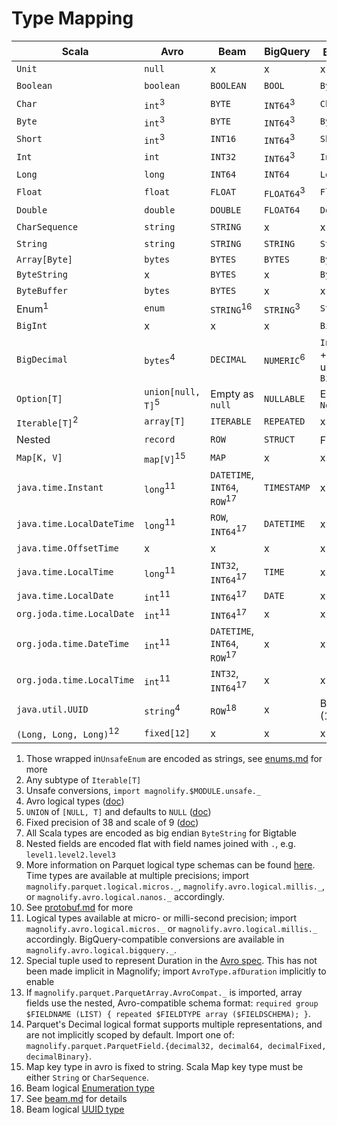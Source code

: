 # Type Mapping

| Scala                             | Avro                         | Beam                                    | BigQuery              | Bigtable<sup>7</sup>            | Datastore             | Parquet                           | Protobuf                | TensorFlow          |
|-----------------------------------|------------------------------|-----------------------------------------|-----------------------|---------------------------------|-----------------------|-----------------------------------|-------------------------|---------------------|
| `Unit`                            | `null`                       | x                                       | x                     | x                               | `Null`                | x                                 | x                       | x                   |
| `Boolean`                         | `boolean`                    | `BOOLEAN`                               | `BOOL`                | `Byte`                          | `Boolean`             | `BOOLEAN`                         | `Boolean`               | `INT64`<sup>3</sup> |
| `Char`                            | `int`<sup>3</sup>            | `BYTE`                                  | `INT64`<sup>3</sup>   | `Char`                          | `Integer`<sup>3</sup> | `INT32`<sup>3</sup>               | `Int`<sup>3</sup>       | `INT64`<sup>3</sup> |
| `Byte`                            | `int`<sup>3</sup>            | `BYTE`                                  | `INT64`<sup>3</sup>   | `Byte`                          | `Integer`<sup>3</sup> | `INT32`<sup>9</sup>               | `Int`<sup>3</sup>       | `INT64`<sup>3</sup> |
| `Short`                           | `int`<sup>3</sup>            | `INT16`                                 | `INT64`<sup>3</sup>   | `Short`                         | `Integer`<sup>3</sup> | `INT32`<sup>9</sup>               | `Int`<sup>3</sup>       | `INT64`<sup>3</sup> |
| `Int`                             | `int`                        | `INT32`                                 | `INT64`<sup>3</sup>   | `Int`                           | `Integer`<sup>3</sup> | `INT32`<sup>9</sup>               | `Int`                   | `INT64`<sup>3</sup> |
| `Long`                            | `long`                       | `INT64`                                 | `INT64`               | `Long`                          | `Integer`             | `INT64`<sup>9</sup>               | `Long`                  | `INT64`             |
| `Float`                           | `float`                      | `FLOAT`                                 | `FLOAT64`<sup>3</sup> | `Float`                         | `Double`<sup>3</sup>  | `FLOAT`                           | `Float`                 | `FLOAT`             |
| `Double`                          | `double`                     | `DOUBLE`                                | `FLOAT64`             | `Double`                        | `Double`              | `DOUBLE`                          | `Double`                | `FLOAT`<sup>3</sup> |
| `CharSequence`                    | `string`                     | `STRING`                                | x                     | x                               | x                     | x                                 | x                       | x                   |
| `String`                          | `string`                     | `STRING`                                | `STRING`              | `String`                        | `String`              | `BINARY`                          | `String`                | `BYTES`<sup>3</sup> |
| `Array[Byte]`                     | `bytes`                      | `BYTES`                                 | `BYTES`               | `ByteString`                    | `Blob`                | `BINARY`                          | `ByteString`            | `BYTES`             |
| `ByteString`                      | x                            | `BYTES`                                 | x                     | `ByteString`                    | `Blob`                | x                                 | `ByteString`            | `BYTES`             |
| `ByteBuffer`                      | `bytes`                      | `BYTES`                                 | x                     | x                               |                       | x                                 | x                       | x                   |
| Enum<sup>1</sup>                  | `enum`                       | `STRING`<sup>16</sup>                   | `STRING`<sup>3</sup>  | `String`                        | `String`<sup>3</sup>  | `BINARY`/`ENUM`<sup>9</sup>       | Enum                    | `BYTES`<sup>3</sup> |
| `BigInt`                          | x                            | x                                       | x                     | `BigInt`                        | x                     | x                                 | x                       | x                   |
| `BigDecimal`                      | `bytes`<sup>4</sup>          | `DECIMAL`                               | `NUMERIC`<sup>6</sup> | `Int` scale + unscaled `BigInt` | x                     | `LOGICAL[DECIMAL]`<sup>9,14</sup> | x                       | x                   |
| `Option[T]`                       | `union[null, T]`<sup>5</sup> | Empty as `null`                         | `NULLABLE`            | Empty as `None`                 | Absent as `None`      | `OPTIONAL`                        | `optional`<sup>10</sup> | Size <= 1           |
| `Iterable[T]`<sup>2</sup>         | `array[T]`                   | `ITERABLE`                              | `REPEATED`            | x                               | `Array`               | `REPEATED`<sup>13</sup>           | `repeated`              | Size >= 0           |
| Nested                            | `record`                     | `ROW`                                   | `STRUCT`              | Flat<sup>8</sup>                | `Entity`              | Group                             | `Message`               | Flat<sup>8</sup>    |
| `Map[K, V]`                       | `map[V]`<sup>15</sup>        | `MAP`                                   | x                     | x                               | x                     | x                                 | `map<K, V>`             | x                   |
| `java.time.Instant`               | `long`<sup>11</sup>          | `DATETIME`, `INT64`, `ROW`<sup>17</sup> | `TIMESTAMP`           | x                               | `Timestamp`           | `LOGICAL[TIMESTAMP]`<sup>9</sup>  | x                       | x                   |
| `java.time.LocalDateTime`         | `long`<sup>11</sup>          | `ROW`, `INT64`<sup>17</sup>             | `DATETIME`            | x                               | x                     | `LOGICAL[TIMESTAMP]`<sup>9</sup>  | x                       | x                   |
| `java.time.OffsetTime`            | x                            | x                                       | x                     | x                               | x                     | `LOGICAL[TIME]`<sup>9</sup>       | x                       | x                   |
| `java.time.LocalTime`             | `long`<sup>11</sup>          | `INT32`, `INT64`<sup>17</sup>           | `TIME`                | x                               | x                     | `LOGICAL[TIME]`<sup>9</sup>       | x                       | x                   |
| `java.time.LocalDate`             | `int`<sup>11</sup>           | `INT64`<sup>17</sup>                    | `DATE`                | x                               | x                     | `LOGICAL[DATE]`<sup>9</sup>       | x                       | x                   |
| `org.joda.time.LocalDate`         | `int`<sup>11</sup>           | `INT64`<sup>17</sup>                    | x                     | x                               | x                     | x                                 | x                       | x                   |
| `org.joda.time.DateTime`          | `int`<sup>11</sup>           | `DATETIME`, `INT64`, `ROW`<sup>17</sup> | x                     | x                               | x                     | x                                 | x                       | x                   |
| `org.joda.time.LocalTime`         | `int`<sup>11</sup>           | `INT32`, `INT64`<sup>17</sup>           | x                     | x                               | x                     | x                                 | x                       | x                   |
| `java.util.UUID`                  | `string`<sup>4</sup>         | `ROW`<sup>18</sup>                      | x                     | ByteString (16 bytes)           | x                     | `FIXED[16]`                       | x                       | x                   |
| `(Long, Long, Long)`<sup>12</sup> | `fixed[12]`                  | x                                       | x                     | x                               | x                     | x                                 | x                       | x                   |

1. Those wrapped in`UnsafeEnum` are encoded as strings,
   see [enums.md](https://github.com/spotify/magnolify/blob/master/docs/enums.md) for more
2. Any subtype of `Iterable[T]`
3. Unsafe conversions, `import magnolify.$MODULE.unsafe._`
4. Avro logical types ([doc](https://avro.apache.org/docs/current/spec.html#Logical+Types))
5. `UNION` of `[NULL, T]` and defaults to `NULL` ([doc](https://avro.apache.org/docs/current/spec.html#Unions))
6. Fixed precision of 38 and scale of
   9 ([doc](https://cloud.google.com/bigquery/docs/reference/standard-sql/data-types#numeric-type))
7. All Scala types are encoded as big endian `ByteString` for Bigtable
8. Nested fields are encoded flat with field names joined with `.`, e.g. `level1.level2.level3`
9. More information on Parquet logical type schemas can be
   found [here](https://github.com/apache/parquet-format/blob/master/LogicalTypes.md). Time types are available at
   multiple precisions; import `magnolify.parquet.logical.micros._`, `magnolify.avro.logical.millis._`,
   or `magnolify.avro.logical.nanos._` accordingly.
10. See [protobuf.md](https://github.com/spotify/magnolify/blob/master/docs/protobuf.md) for more
11. Logical types available at micro- or milli-second precision; import `magnolify.avro.logical.micros._`
    or `magnolify.avro.logical.millis._` accordingly. BigQuery-compatible conversions are available
    in `magnolify.avro.logical.bigquery._`.
12. Special tuple used to represent Duration in the [Avro spec](https://avro.apache.org/docs/1.11.0/spec.html#Duration).
    This has not been made implicit in Magnolify; import `AvroType.afDuration` implicitly to enable
13. If `magnolify.parquet.ParquetArray.AvroCompat._` is imported, array fields use the nested, Avro-compatible schema
    format: `required group $FIELDNAME (LIST) { repeated $FIELDTYPE array ($FIELDSCHEMA); }`.
14. Parquet's Decimal logical format supports multiple representations, and are not implicitly scoped by default. Import
    one of: `magnolify.parquet.ParquetField.{decimal32, decimal64, decimalFixed, decimalBinary}`.
15. Map key type in avro is fixed to string. Scala Map key type must be either `String` or `CharSequence`.
16. Beam logical [Enumeration type](https://beam.apache.org/documentation/programming-guide/#enumerationtype)
17. See [beam.md](https://github.com/spotify/magnolify/blob/master/docs/beam.md) for details
18. Beam logical [UUID type](https://beam.apache.org/releases/javadoc/current/org/apache/beam/sdk/schemas/logicaltypes/UuidLogicalType.html)
